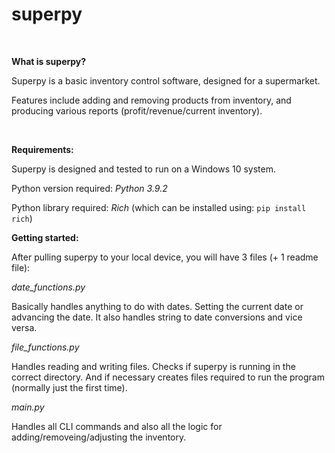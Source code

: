 # superpy
<br/>

**What is superpy?**

Superpy is a basic inventory control software, designed for a supermarket.

Features include adding and removing products from inventory, and producing various reports (profit/revenue/current inventory).

<br/>

**Requirements:**

Superpy is designed and tested to run on a Windows 10 system. 

Python version required: _Python 3.9.2_

Python library required: _Rich_  (which can be installed using: 
<code>pip install rich</code>)

**Getting started:**

After pulling superpy to your local device, you will have 3 files (+ 1 readme file):


*date_functions.py* 

Basically handles anything to do with dates.
Setting the current date or advancing the date. It also handles string to date conversions and vice versa. 

*file_functions.py*

Handles reading and writing files. Checks if superpy is running in the correct directory. And if necessary creates files required to run the program (normally just the first time).

*main.py*

Handles all CLI commands and also all the logic for adding/removeing/adjusting the inventory.



